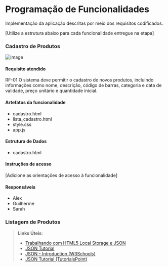 # Programação de Funcionalidades

Implementação da aplicação descritas por meio dos requisitos codificados. 

[Utilize a estrutura abaixo para cada funcionalidade entregue na etapa]

### Cadastro de Produtos

![image](https://github.com/ICEI-PUC-Minas-PMV-ADS/pmv-ads-2023-2-e1-proj-web-t14-pmv-ads-2023-2-e1-proj-gestaoestoquesup/assets/133724013/0bd438f0-780f-4e3e-9d47-316e7042655f)



#### Requisito atendido

RF-01  O sistema deve permitir o cadastro de novos produtos, incluindo informações como nome, descrição, código de barras, categoria e data de validade, preço unitário e quantidade inicial.

#### Artefatos da funcionalidade

- cadastro.html
- lista_cadastro.html
- style.css
- app.js


#### Estrutura de Dados

- cadastro.html

#### Instruções de acesso

[Adicione as orientações de acesso à funcionalidade]


#### Responsáveis

- Alex
- Guilherme
- Sarah

### Listagem de Produtos





> **Links Úteis**:
> - [Trabalhando com HTML5 Local Storage e JSON](https://www.devmedia.com.br/trabalhando-com-html5-local-storage-e-json/29045)
> - [JSON Tutorial](https://www.w3resource.com/JSON)
> - [JSON - Introduction (W3Schools)](https://www.w3schools.com/js/js_json_intro.asp)
> - [JSON Tutorial (TutorialsPoint)](https://www.tutorialspoint.com/json/index.htm)

